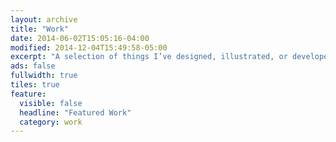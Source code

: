 ```yaml
---
layout: archive
title: "Work"
date: 2014-06-02T15:05:16-04:00
modified: 2014-12-04T15:49:58-05:00
excerpt: "A selection of things I’ve designed, illustrated, or developed."
ads: false
fullwidth: true
tiles: true
feature:
  visible: false
  headline: "Featured Work"
  category: work
---
```

